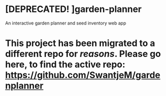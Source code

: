 # [DEPRECATED! ]garden-planner
An interactive garden planner and seed inventory web app

# This project has been migrated to a different repo for *reasons*. Please go here, to find the active repo: https://github.com/SwantjeM/gardenplanner

